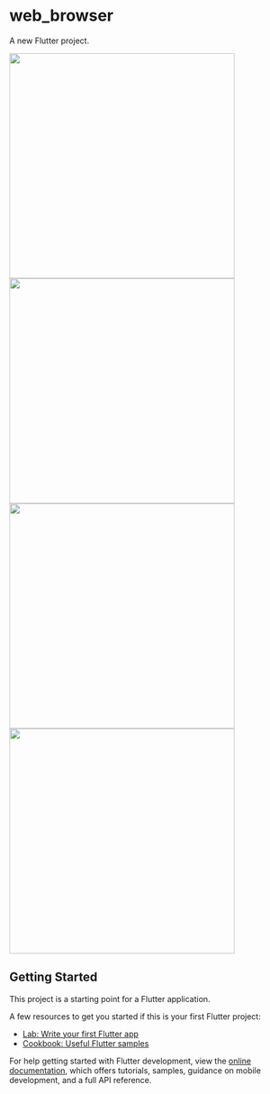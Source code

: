 # web_browser

A new Flutter project.

<img src="https://user-images.githubusercontent.com/113037698/224027993-d75e7ef1-e638-46be-b0e5-9709c1575d20.jpg" height="400">
<img src="https://user-images.githubusercontent.com/113037698/224028048-76fb2a24-d961-47ae-9f78-e51e83f69d22.jpg" height="400">
<img src="https://user-images.githubusercontent.com/113037698/224028100-38bfc743-8d68-4784-91f5-23acf8d64789.jpg" height="400">
<img src="https://user-images.githubusercontent.com/113037698/224028758-00e440b9-f98f-42a3-9c35-2148ad317f71.mp4" height="400">





## Getting Started

This project is a starting point for a Flutter application.

A few resources to get you started if this is your first Flutter project:

- [Lab: Write your first Flutter app](https://docs.flutter.dev/get-started/codelab)
- [Cookbook: Useful Flutter samples](https://docs.flutter.dev/cookbook)

For help getting started with Flutter development, view the
[online documentation](https://docs.flutter.dev/), which offers tutorials,
samples, guidance on mobile development, and a full API reference.
